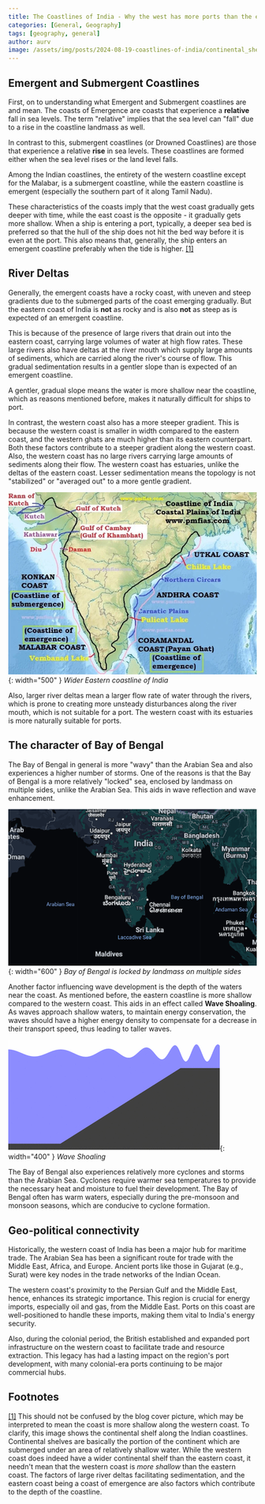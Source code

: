 ```yaml
---
title: The Coastlines of India - Why the west has more ports than the east
categories: [General, Geography]
tags: [geography, general]
author: aurv
image: /assets/img/posts/2024-08-19-coastlines-of-india/continental_shelf_india.jpg
---
```



## Emergent and Submergent Coastlines

First, on to understanding what Emergent and Submergent coastlines are and mean. The coasts of Emergence are coasts that experience a **relative** fall in sea levels. The term "relative" implies that the sea level can "fall" due to a rise in the coastline landmass as well.

In contrast to this, submergent coastlines (or Drowned Coastlines) are those that experience a relative **rise** in sea levels. These coastlines are formed either when the sea level rises or the land level falls.

Among the Indian coastlines, the entirety of the western coastline except for the Malabar, is a submergent coastline, while the eastern coastline is emergent (especially the southern part of it along Tamil Nadu).

<div id="ffn1" style="position: absolute; left: -9999px;">_</div>

These characteristics of the coasts imply that the west coast gradually gets deeper with time, while the east coast is the opposite - it gradually gets more shallow. When a ship is entering a port, typically, a deeper sea bed is preferred so that the hull of the ship does not hit the bed way before it is even at the port. This also means that, generally, the ship enters an emergent coastline preferably when the tide is higher. [[1]](#f1)

## River Deltas

Generally, the emergent coasts have a rocky coast, with uneven and steep gradients due to the submerged parts of the coast emerging gradually. But the eastern coast of India is **not** as rocky and is also **not** as steep as is expected of an emergent coastline.

This is because of the presence of large rivers that drain out into the eastern coast, carrying large volumes of water at high flow rates. These large rivers also have deltas at the river mouth which supply large amounts of sediments, which are carried along the river's course of flow. This gradual sedimentation results in a gentler slope than is expected of an emergent coastline.

A gentler, gradual slope means the water is more shallow near the coastline, which as reasons mentioned before, makes it naturally difficult for ships to port.

In contrast, the western coast also has a more steeper gradient. This is because the western coast is smaller in width compared to the eastern coast, and the western ghats are much higher than its eastern counterpart. Both these factors contribute to a steeper gradient along the western coast. Also, the western coast has no large rivers carrying large amounts of sediments along their flow. The western coast has estuaries, unlike the deltas of the eastern coast. Lesser sedimentation means the topology is not "stabilized" or "averaged out" to a more gentle gradient.

![Desktop View](/assets/img/posts/2024-08-19-coastlines-of-india/coastline_of_india.webp){: width="500" }
_Wider Eastern coastline of India_
  
Also, larger river deltas mean a larger flow rate of water through the rivers, which is prone to creating more unsteady disturbances along the river mouth, which is not suitable for a port. The western coast with its estuaries is more naturally suitable for ports.

## The character of Bay of Bengal

The Bay of Bengal in general is more "wavy" than the Arabian Sea and also experiences a higher number of storms. One of the reasons is that the Bay of Bengal is a more relatively "locked" sea, enclosed by landmass on multiple sides, unlike the Arabian Sea. This aids in wave reflection and wave enhancement.

![Desktop View](/assets/img/posts/2024-08-19-coastlines-of-india/bay_of_bengal.png){: width="600" }
_Bay of Bengal is locked by landmass on multiple sides_

Another factor influencing wave development is the depth of the waters near the coast. As mentioned before, the eastern coastline is more shallow compared to the western coast. This aids in an effect called **Wave Shoaling**. As waves approach shallow waters, to maintain energy conservation, the waves should have a higher energy density to compensate for a decrease in their transport speed, thus leading to taller waves.

![Desktop View](/assets/img/posts/2024-08-19-coastlines-of-india/wave_shaoling.gif){: width="400" }
_Wave Shoaling_

The Bay of Bengal also experiences relatively more cyclones and storms than the Arabian Sea. Cyclones require warmer sea temperatures to provide the necessary heat and moisture to fuel their development. The Bay of Bengal often has warm waters, especially during the pre-monsoon and monsoon seasons, which are conducive to cyclone formation.

## Geo-political connectivity

Historically, the western coast of India has been a major hub for maritime trade. The Arabian Sea has been a significant route for trade with the Middle East, Africa, and Europe. Ancient ports like those in Gujarat (e.g., Surat) were key nodes in the trade networks of the Indian Ocean.

The western coast's proximity to the Persian Gulf and the Middle East, hence, enhances its strategic importance. This region is crucial for energy imports, especially oil and gas, from the Middle East. Ports on this coast are well-positioned to handle these imports, making them vital to India's energy security.

Also, during the colonial period, the British established and expanded port infrastructure on the western coast to facilitate trade and resource extraction. This legacy has had a lasting impact on the region's port development, with many colonial-era ports continuing to be major commercial hubs.

## Footnotes

<div id="fn1" style="position: absolute; left: -9999px;">_</div>

[[1]](#ff1) This should not be confused by the blog cover picture, which may be interpreted to mean the coast is more shallow along the western coast. To clarify, this image shows the continental shelf along the Indian coastlines. Continental shelves are basically the portion of the continent which are submerged under an area of relatively shallow water. While the western coast does indeed have a wider continental shelf than the eastern coast, it needn't mean that the western coast is *more shallow* than the eastern coast. The factors of large river deltas facilitating sedimentation, and the eastern coast being a coast of emergence are also factors which contribute to the depth of the coastline.

